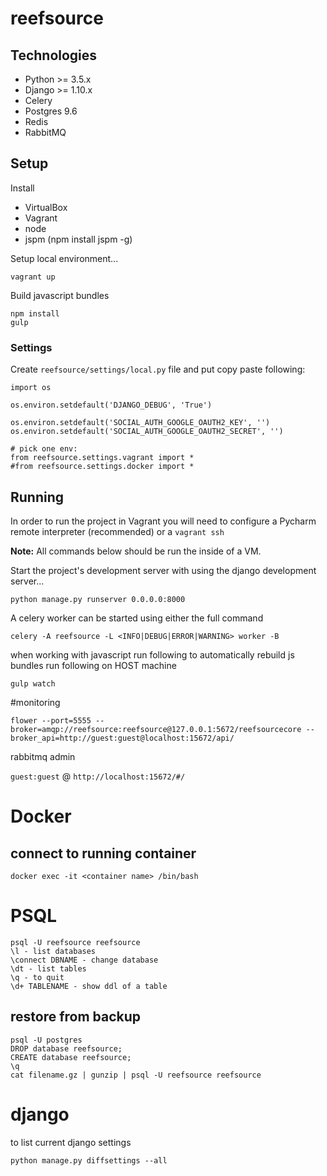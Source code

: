 # reefsource 

## Technologies

* Python >= 3.5.x
* Django >= 1.10.x
* Celery
* Postgres 9.6
* Redis
* RabbitMQ

## Setup
Install 

* VirtualBox 
* Vagrant 
* node 
* jspm (npm install jspm -g)

Setup local environment...

	vagrant up

Build javascript bundles

	npm install
	gulp

### Settings

Create `reefsource/settings/local.py` file and put copy paste following:

	import os

	os.environ.setdefault('DJANGO_DEBUG', 'True')

	os.environ.setdefault('SOCIAL_AUTH_GOOGLE_OAUTH2_KEY', '')
	os.environ.setdefault('SOCIAL_AUTH_GOOGLE_OAUTH2_SECRET', '')

	# pick one env:
	from reefsource.settings.vagrant import *
	#from reefsource.settings.docker import *

## Running

In order to run the project in Vagrant you will need to configure a Pycharm remote interpreter (recommended) or a `vagrant ssh`

**Note:** All commands below should be run the inside of a VM.

Start the project's development server with using the django development server...

	python manage.py runserver 0.0.0.0:8000
	
A celery worker can be started using either the full command

	celery -A reefsource -L <INFO|DEBUG|ERROR|WARNING> worker -B
	
when working with javascript run following to automatically rebuild js bundles run following on HOST machine

	gulp watch

#monitoring

`flower --port=5555 --broker=amqp://reefsource:reefsource@127.0.0.1:5672/reefsourcecore --broker_api=http://guest:guest@localhost:15672/api/`

rabbitmq admin 

`guest:guest` @ `http://localhost:15672/#/`

# Docker

## connect to running container
`docker exec -it <container name> /bin/bash`

# PSQL
```
psql -U reefsource reefsource
\l - list databases
\connect DBNAME - change database
\dt - list tables
\q - to quit
\d+ TABLENAME - show ddl of a table
```

## restore from backup
```
psql -U postgres
DROP database reefsource;
CREATE database reefsource;
\q
cat filename.gz | gunzip | psql -U reefsource reefsource 
```

# django
to list current django settings 

`python manage.py diffsettings --all`